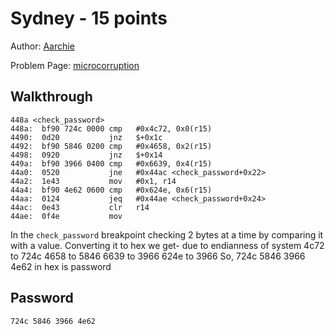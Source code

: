 # Sydney - 15 points

Author: [Aarchie](https://github.com/aarchie-r)

Problem Page: [microcorruption](https://microcorruption.com/)

## Walkthrough

```
448a <check_password>
448a:  bf90 724c 0000 cmp	#0x4c72, 0x0(r15)
4490:  0d20           jnz	$+0x1c
4492:  bf90 5846 0200 cmp	#0x4658, 0x2(r15)
4498:  0920           jnz	$+0x14
449a:  bf90 3966 0400 cmp	#0x6639, 0x4(r15)
44a0:  0520           jne	#0x44ac <check_password+0x22>
44a2:  1e43           mov	#0x1, r14
44a4:  bf90 4e62 0600 cmp	#0x624e, 0x6(r15)
44aa:  0124           jeq	#0x44ae <check_password+0x24>
44ac:  0e43           clr	r14
44ae:  0f4e           mov
```
In the `check_password` breakpoint checking 2 bytes at a time by comparing it with a value. Converting it to hex we get-
due to endianness of system
4c72 to 724c 
4658 to 5846
6639 to 3966
624e to 3966
So,
724c 5846 3966 4e62 in hex is password 


## Password
`724c 5846 3966 4e62`

